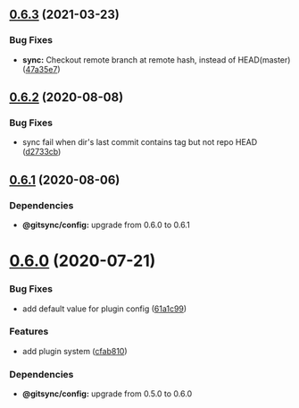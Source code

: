 ## [0.6.3](https://github.com/twinh/gitsync/compare/@gitsync/sync@0.6.2...@gitsync/sync@0.6.3) (2021-03-23)


### Bug Fixes

* **sync:** Checkout remote branch at remote hash, instead of HEAD(master) ([47a35e7](https://github.com/twinh/gitsync/commit/47a35e783e83e0aa5588f2a9aca0de1c94fdfb5d))

## [0.6.2](https://github.com/twinh/gitsync/compare/@gitsync/sync@0.6.1...@gitsync/sync@0.6.2) (2020-08-08)


### Bug Fixes

* sync fail when dir's last commit contains tag but not repo HEAD ([d2733cb](https://github.com/twinh/gitsync/commit/d2733cb03397cf04b8275f80593dd7b47c63fff9))

## [0.6.1](https://github.com/twinh/gitsync/compare/@gitsync/sync@0.6.0...@gitsync/sync@0.6.1) (2020-08-06)





### Dependencies

* **@gitsync/config:** upgrade from 0.6.0 to 0.6.1

# [0.6.0](https://github.com/twinh/gitsync/compare/@gitsync/sync@0.5.1...@gitsync/sync@0.6.0) (2020-07-21)


### Bug Fixes

* add default value for plugin config ([61a1c99](https://github.com/twinh/gitsync/commit/61a1c99e5ef45776539b77c4922389a44338b89b))


### Features

* add plugin system ([cfab810](https://github.com/twinh/gitsync/commit/cfab8106437e6f6df4c80d9664c91decd6d89211))





### Dependencies

* **@gitsync/config:** upgrade from 0.5.0 to 0.6.0
